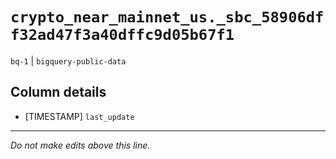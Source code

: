 # `crypto_near_mainnet_us._sbc_58906dff32ad47f3a40dffc9d05b67f1`
`bq-1` | `bigquery-public-data`

## Column details
* [TIMESTAMP] `last_update`

-------------------------------------------------------------------------------
*Do not make edits above this line.*
